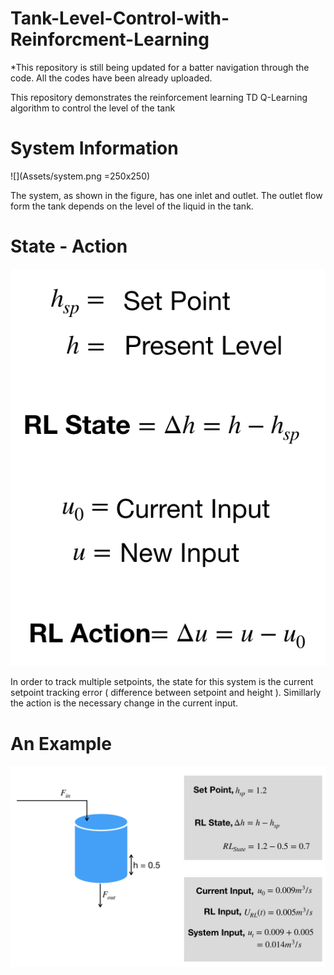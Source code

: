 # Tank-Level-Control-with-Reinforcment-Learning

*This repository is still being updated for a batter navigation through the code. All the codes have been already uploaded.

This repository demonstrates the reinforcement learning TD Q-Learning algorithm to control the level of the tank


# System Information
![](Assets/system.png =250x250) <!-- .element height="50%" width="50%" -->

The system, as shown in the figure, has one inlet and outlet. The outlet flow form the tank depends on the level of the liquid in the tank. 

# State - Action
![](Assets/state_action.png)

In order to track multiple setpoints, the state for this system is the current setpoint tracking error ( difference between setpoint and height ). Simillarly the action is the necessary change in the current input.

# An Example
![](Assets/Example.png)
